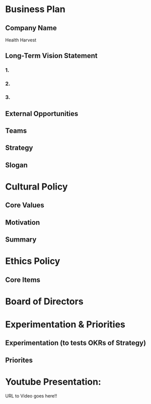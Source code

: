 
# Business Plan
## Company Name
Health Harvest
## Long-Term Vision Statement
### 1.

### 2.

### 3.

## External Opportunities

## Teams

## Strategy

## Slogan


# Cultural Policy
## Core Values

## Motivation

## Summary


# Ethics Policy
## Core Items

# Board of Directors


# Experimentation & Priorities
## Experimentation (to tests OKRs of Strategy)

## Priorites 

# Youtube Presentation:
URL to Video goes here!!
